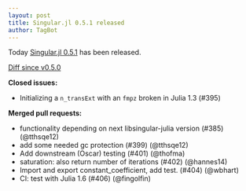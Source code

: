 ```yaml
---
layout: post
title: Singular.jl 0.5.1 released
author: TagBot
---
```


Today [Singular.jl 0.5.1](https://github.com/oscar-system/Singular.jl/releases/tag/v0.5.1) has
been released.

[Diff since v0.5.0](https://github.com/oscar-system/Singular.jl/compare/v0.5.0...v0.5.1)


**Closed issues:**
- Initializing a `n_transExt` with an `fmpz` broken in Julia 1.3 (#395)

**Merged pull requests:**
- functionality depending on next libsingular-julia version (#385) (@tthsqe12)
- add some needed gc protection (#399) (@tthsqe12)
- Add downstream (Oscar) testing (#401) (@thofma)
- saturation: also return number of iterations (#402) (@hannes14)
- Import and export constant_coefficient, add test. (#404) (@wbhart)
- CI: test with Julia 1.6 (#406) (@fingolfin)

